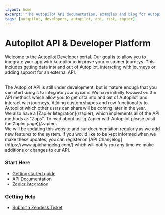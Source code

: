 ```yaml
---
layout: home
excerpt: "The Autopilot API documentation, examples and blog for Autopilot REST API."
tags: [autopilot, developers, autopilot, api, rest, zapier]
---
```

# Autopilot API & Developer Platform

Welcome to the Autopilot Developer portal. Our goal is to allow you to integrate your app with Autopilot to improve your customer
journeys. This includes getting data into and out of Autopilot, interacting with journeys or adding support for an external API.

<br />
The Autopilot API is still under development, but is mature enough that you can start using it to integrate your system. We have initially
focused on the API methods which allow you to get data into and out of Autopilot, and interact with journeys. Adding custom shapes and
new functionality to Autopilot which other users can share will be coming later in the year.

<br />
We also have a [Zapier Integration](/zapier), which implements all of the API methods as "Zaps". To read about using Zapier with Autopilot please [visit the Zapier page](/zapier).

<br />
We will be updating this website and our documentation regularly as we add new features to the system. If you would like to be kept informed
when we make these updates, you can register on [API Changelog](https://www.apichangelog.com/) which will notify you any time we
make additions or changes to our API.

### Start Here

* [Getting started guide](/getting-started)
* [API Documentation](http://docs.autopilot.apiary.io/)
* [Zapier integration](/zapier)


### Getting Help

* [Submit a Zendesk Ticket](https://autopilothq.zendesk.com/hc/en-us/requests/new)

